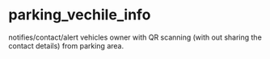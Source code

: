 # parking_vechile_info
notifies/contact/alert vehicles owner with QR scanning (with out sharing the contact details) from parking area.
